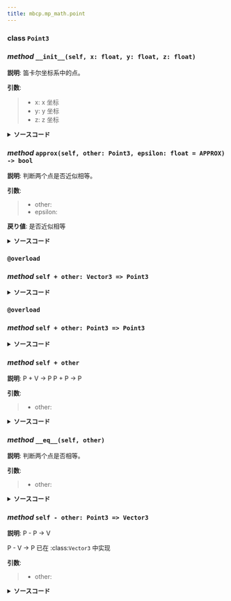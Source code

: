 ```yaml
---
title: mbcp.mp_math.point
---
```

### **class** `Point3`
### *method* `__init__(self, x: float, y: float, z: float)`



**説明**: 笛卡尔坐标系中的点。

**引数**:
> - x: x 坐标  
> - y: y 坐标  
> - z: z 坐标  


<details>
<summary> <b>ソースコード</b> </summary>

```python
def __init__(self, x: float, y: float, z: float):
    """
        笛卡尔坐标系中的点。
        Args:
            x: x 坐标
            y: y 坐标
            z: z 坐标
        """
    self.x = x
    self.y = y
    self.z = z
```
</details>

### *method* `approx(self, other: Point3, epsilon: float = APPROX) -> bool`



**説明**: 判断两个点是否近似相等。

**引数**:
> - other:   
> - epsilon:   

**戻り値**: 是否近似相等


<details>
<summary> <b>ソースコード</b> </summary>

```python
def approx(self, other: 'Point3', epsilon: float=APPROX) -> bool:
    """
        判断两个点是否近似相等。
        Args:
            other:
            epsilon:

        Returns:
            是否近似相等
        """
    return all([abs(self.x - other.x) < epsilon, abs(self.y - other.y) < epsilon, abs(self.z - other.z) < epsilon])
```
</details>

### `@overload`
### *method* `self + other: Vector3 => Point3`


<details>
<summary> <b>ソースコード</b> </summary>

```python
@overload
def __add__(self, other: 'Vector3') -> 'Point3':
    ...
```
</details>

### `@overload`
### *method* `self + other: Point3 => Point3`


<details>
<summary> <b>ソースコード</b> </summary>

```python
@overload
def __add__(self, other: 'Point3') -> 'Point3':
    ...
```
</details>

### *method* `self + other`



**説明**: P + V -> P
P + P -> P

**引数**:
> - other:   


<details>
<summary> <b>ソースコード</b> </summary>

```python
def __add__(self, other):
    """
        P + V -> P
        P + P -> P
        Args:
            other:
        Returns:
        """
    return Point3(self.x + other.x, self.y + other.y, self.z + other.z)
```
</details>

### *method* `__eq__(self, other)`



**説明**: 判断两个点是否相等。

**引数**:
> - other:   


<details>
<summary> <b>ソースコード</b> </summary>

```python
def __eq__(self, other):
    """
        判断两个点是否相等。
        Args:
            other:
        Returns:
        """
    return approx(self.x, other.x) and approx(self.y, other.y) and approx(self.z, other.z)
```
</details>

### *method* `self - other: Point3 => Vector3`



**説明**: P - P -> V

P - V -> P  已在 :class:`Vector3` 中实现

**引数**:
> - other:   


<details>
<summary> <b>ソースコード</b> </summary>

```python
def __sub__(self, other: 'Point3') -> 'Vector3':
    """
        P - P -> V

        P - V -> P  已在 :class:`Vector3` 中实现
        Args:
            other:
        Returns:

        """
    from .vector import Vector3
    return Vector3(self.x - other.x, self.y - other.y, self.z - other.z)
```
</details>

